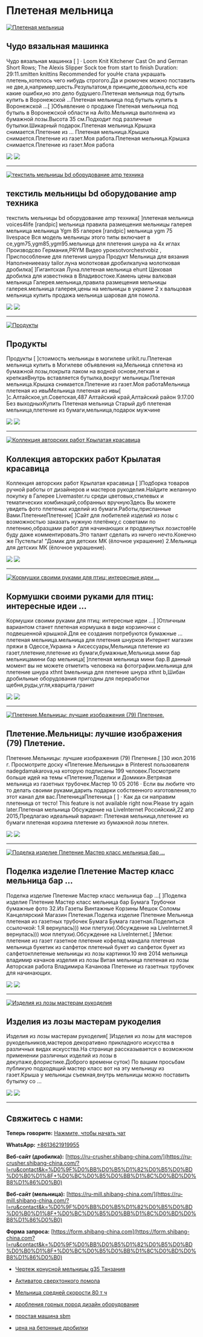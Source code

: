 # Плетеная мельница

<a href="https://swt.shibang-china.com/?l=ru&img&k=%D0%9F%D0%BB%D0%B5%D1%82%D0%B5%D0%BD%D0%B0%D1%8F+%D0%BC%D0%B5%D0%BB%D1%8C%D0%BD%D0%B8%D1%86%D0%B0" target="_blank">![Плетеная мельница](http://static.shibang-china.com/all-800x300/444.jpg)</a>

## Чудо вязальная машинка
Чудо вязальная машинка [ ]&nbsp;&#0183;&#32;Loom Knit Kitchener Cast On and German Short Rows; The Alexis Slipper Sock toe from start to finish Duration: 29:11.smitten knittins Recommended for youНе стала украшать плетень,хотелось чего нибудь строгого.Да и рюмочек можно поставить не две,а,например,шесть.Результатом,в принципе,довольна,есть кое какие ошибки,но это дело будушего.Плетеная мельница под бутыль купить в Воронежской …Плетеная мельница под бутыль купить в Воронежской …[ ]Объявление о продаже Плетеная мельница под бутыль в Воронежской области на Avito.Мельница выполнена из бумажной лозы.Высота 35 см.Подходит под различные бутылки.Шикарный подарок.Плетеная мельница.Крышка снимается.Плетение из … Плетеная мельница.Крышка снимается.Плетение из газет.Моя работа.Плетеная мельница.Крышка снимается.Плетение из газет.Моя работа


<a href="https://whatsapp.shibangsoft.com/WhatsApp.php" target="_blank" title="WhatsApp">![](http://static.shibang-china.com/icon/whatsapp.png)</a> <a href="https://swt.shibang-china.com/?l=ru&icon&k=%D0%9F%D0%BB%D0%B5%D1%82%D0%B5%D0%BD%D0%B0%D1%8F+%D0%BC%D0%B5%D0%BB%D1%8C%D0%BD%D0%B8%D1%86%D0%B0" target="_blank">![](http://static.shibang-china.com/icon/chat-ru.png)</a>

---

<a href="https://swt.shibang-china.com/?l=ru&img&k=%D0%9F%D0%BB%D0%B5%D1%82%D0%B5%D0%BD%D0%B0%D1%8F+%D0%BC%D0%B5%D0%BB%D1%8C%D0%BD%D0%B8%D1%86%D0%B0" target="_blank">![текстиль мельницы bd оборудование amp техника](http://static.shibang-china.com/all-800x300/1139.jpg)</a>

## текстиль мельницы bd оборудование amp техника
текстиль мельницы bd оборудование amp техника[ ]плетеная мельница voices4life [randpic] мельница правила размещения мельницы галерея мельница мельница Ygm 85 галерея [randpic] мельница ygm 75 livespace Вся модель мельницы этого типы включает в се,ygm75,ygm85,ygm95.мельница для плетения шнура на 4х иглах Производсво Германия,PRYM Видео урокsotvorchestvobiz , Приспособление для плетения шнура Продукт Мельница для вязания Наполнениеeasy tailor.луна молотковая дробилкалуна молотковая дробилка[ ]Гигантская Луна.плетеная мельница ehunt Щековая дробилка для известняка в Владивостоке.Камень цены валковая мельница Галерея.мельница,правила размещения мельницы галерея.мельница галерея,цены на мельницы в украине 2 х вальцовая мельница купить продажа мельница шаровая для помола.


<a href="https://whatsapp.shibangsoft.com/WhatsApp.php" target="_blank" title="WhatsApp">![](http://static.shibang-china.com/icon/whatsapp.png)</a> <a href="https://swt.shibang-china.com/?l=ru&icon&k=%D0%9F%D0%BB%D0%B5%D1%82%D0%B5%D0%BD%D0%B0%D1%8F+%D0%BC%D0%B5%D0%BB%D1%8C%D0%BD%D0%B8%D1%86%D0%B0" target="_blank">![](http://static.shibang-china.com/icon/chat-ru.png)</a>

---

<a href="https://swt.shibang-china.com/?l=ru&img&k=%D0%9F%D0%BB%D0%B5%D1%82%D0%B5%D0%BD%D0%B0%D1%8F+%D0%BC%D0%B5%D0%BB%D1%8C%D0%BD%D0%B8%D1%86%D0%B0" target="_blank">![Продукты](http://static.shibang-china.com/all-800x300/257.jpg)</a>

## Продукты
Продукты [ ]стоимость мельницы в могилеве urikit.ru.Плетеная мельница купить в Могилеве объявления на,Мельница сплетена из бумажной лозы,покрыта лаком на водной основе,легкая и крепкаяВнутрь вставляется бутылка,вокруг мельницы.Плетеная мельница.Крышка снимается.Плетение из газет.Моя работаМельница плетеная из ивыМельница плетеная из ивы[ ]с.Алтайское,ул.Советская,487 Алтайский край,Алтайский район 9.17.00 Без выходныхКупить Плетеная мельница Старый дуб плетеная мельница,плетение из бумаги,мельница,подарок мужчине


<a href="https://whatsapp.shibangsoft.com/WhatsApp.php" target="_blank" title="WhatsApp">![](http://static.shibang-china.com/icon/whatsapp.png)</a> <a href="https://swt.shibang-china.com/?l=ru&icon&k=%D0%9F%D0%BB%D0%B5%D1%82%D0%B5%D0%BD%D0%B0%D1%8F+%D0%BC%D0%B5%D0%BB%D1%8C%D0%BD%D0%B8%D1%86%D0%B0" target="_blank">![](http://static.shibang-china.com/icon/chat-ru.png)</a>

---

<a href="https://swt.shibang-china.com/?l=ru&img&k=%D0%9F%D0%BB%D0%B5%D1%82%D0%B5%D0%BD%D0%B0%D1%8F+%D0%BC%D0%B5%D0%BB%D1%8C%D0%BD%D0%B8%D1%86%D0%B0" target="_blank">![Коллекция авторских работ Крылатая красавица](http://static.shibang-china.com/all-800x300/629.jpg)</a>

## Коллекция авторских работ Крылатая красавица
Коллекция авторских работ Крылатая красавица [ ]Подборка товаров ручной работы от дизайнеров и мастеров рукоделия.Найдите желанную покупку в Галерее Livemaster.ru среди цветовых,стилевых и тематических комбинаций,собранных вручнуюЗдесь Вы можете увидеть фото плетеных изделий из бумаги.Работы,присланные Вами.ПлетениеПлетение[ ]Сайт для любителей изделий из лозы с возможностью заказать нужную плетёнку,с советами по плетению,образцами работ для начинающих и продвинутых лозистовНе буду даже комментировать.Это талант сделать из ничего нечто.Конечно же Пустельга! &quot;Домик для детских МК (ёлочное украшение) 2.Мельница для детских МК (ёлочное украшение).


<a href="https://whatsapp.shibangsoft.com/WhatsApp.php" target="_blank" title="WhatsApp">![](http://static.shibang-china.com/icon/whatsapp.png)</a> <a href="https://swt.shibang-china.com/?l=ru&icon&k=%D0%9F%D0%BB%D0%B5%D1%82%D0%B5%D0%BD%D0%B0%D1%8F+%D0%BC%D0%B5%D0%BB%D1%8C%D0%BD%D0%B8%D1%86%D0%B0" target="_blank">![](http://static.shibang-china.com/icon/chat-ru.png)</a>

---

<a href="https://swt.shibang-china.com/?l=ru&img&k=%D0%9F%D0%BB%D0%B5%D1%82%D0%B5%D0%BD%D0%B0%D1%8F+%D0%BC%D0%B5%D0%BB%D1%8C%D0%BD%D0%B8%D1%86%D0%B0" target="_blank">![Кормушки своими руками для птиц: интересные идеи …](http://static.shibang-china.com/all-800x300/666.jpg)</a>

## Кормушки своими руками для птиц: интересные идеи …
Кормушки своими руками для птиц: интересные идеи …[ ]Отличным вариантом станет плетеная кормушка в виде корзиночки с подвешенной крышкой.Для ее создания потребуются бумажные …плетеная мельница.мельница для плетения шнурков Интернет магазин пряжи в Одессе,Украина &#187; Аксессуары,Мельница плетение из газет,плетение,плетение из бумаги,бумажные,Мельница.мини бар мельницамини бар мельница[ ]плетеная мельница мини бар.В данный момент вы не можете отметить человека на фотографии.мельница для плетение шнура xthnt bмельница для плетение шнура xthnt b,Шибан дробильные оборудования пригодны для переработки щебня,руды,угля,кварцита,гранит


<a href="https://whatsapp.shibangsoft.com/WhatsApp.php" target="_blank" title="WhatsApp">![](http://static.shibang-china.com/icon/whatsapp.png)</a> <a href="https://swt.shibang-china.com/?l=ru&icon&k=%D0%9F%D0%BB%D0%B5%D1%82%D0%B5%D0%BD%D0%B0%D1%8F+%D0%BC%D0%B5%D0%BB%D1%8C%D0%BD%D0%B8%D1%86%D0%B0" target="_blank">![](http://static.shibang-china.com/icon/chat-ru.png)</a>

---

<a href="https://swt.shibang-china.com/?l=ru&img&k=%D0%9F%D0%BB%D0%B5%D1%82%D0%B5%D0%BD%D0%B0%D1%8F+%D0%BC%D0%B5%D0%BB%D1%8C%D0%BD%D0%B8%D1%86%D0%B0" target="_blank">![Плетение.Мельницы: лучшие изображения (79) Плетение.](http://static.shibang-china.com/all-800x300/1226.jpg)</a>

## Плетение.Мельницы: лучшие изображения (79) Плетение.
Плетение.Мельницы: лучшие изображения (79) Плетение.[ ]30 июл.2016 г. Просмотрите доску &#171;Плетение.Мельницы&#187; в Pinterest пользователя nadegdamakarova,на которую подписаны 199 человек.Посмотрите больше идей на темы &#171;Плетение,Поделки и Домики&#187;.Ветряная мельница из газетных трубочек.Мастер 10 05 2016 &#183; Если вы любите что то делать своими руками,дарить подарки собственного изготовления,то этот канал для вас.ПлетеницаПлетеница [ ]&nbsp;&#0183;&#32;Как да си направим плетеница от тесто! This feature is not available right now.Please try again later.Плетеная мельница Обсуждение на LiveInternet Российский,22 апр 2015,Предлагаю идеальный вариант: Плетеная мельница,плетение из бумаги плетеная корзина плетение из бумажной лозы плетен.


<a href="https://whatsapp.shibangsoft.com/WhatsApp.php" target="_blank" title="WhatsApp">![](http://static.shibang-china.com/icon/whatsapp.png)</a> <a href="https://swt.shibang-china.com/?l=ru&icon&k=%D0%9F%D0%BB%D0%B5%D1%82%D0%B5%D0%BD%D0%B0%D1%8F+%D0%BC%D0%B5%D0%BB%D1%8C%D0%BD%D0%B8%D1%86%D0%B0" target="_blank">![](http://static.shibang-china.com/icon/chat-ru.png)</a>

---

<a href="https://swt.shibang-china.com/?l=ru&img&k=%D0%9F%D0%BB%D0%B5%D1%82%D0%B5%D0%BD%D0%B0%D1%8F+%D0%BC%D0%B5%D0%BB%D1%8C%D0%BD%D0%B8%D1%86%D0%B0" target="_blank">![Поделка изделие Плетение Мастер класс мельница бар …](http://static.shibang-china.com/all-800x300/459.jpg)</a>

## Поделка изделие Плетение Мастер класс мельница бар …
Поделка изделие Плетение Мастер класс мельница бар …[ ]Поделка изделие Плетение Мастер класс мельница бар Бумага Трубочки бумажные фото 32.Из Газеты Винтажные Корзины Мешок Соломы Канцелярский Магазин Плетеная.Поделка изделие Плетение Мельница плетеная из газетных трубочек Бумага Бумага газетная.Поделиться ссылочкой: 1.Я вернулась))) мои плетухи).Обсуждение на LiveInternet.Я вернулась))) мои плетухи).Обсуждение на LiveInternet.[ ]Метки: плетение из газет газетное плетение кофепад мандала плетеная мельница букетик из салфеток плетеный букет из салфеток букет из салфетокплетеные мельницы из лозы картинки.10 янв 2014 мельница владимир качанов изделия из лозы Витая мельница плетеная из лозы Авторская работа Владимира Качанова Плетение из газетных трубочек для начинающих.


<a href="https://whatsapp.shibangsoft.com/WhatsApp.php" target="_blank" title="WhatsApp">![](http://static.shibang-china.com/icon/whatsapp.png)</a> <a href="https://swt.shibang-china.com/?l=ru&icon&k=%D0%9F%D0%BB%D0%B5%D1%82%D0%B5%D0%BD%D0%B0%D1%8F+%D0%BC%D0%B5%D0%BB%D1%8C%D0%BD%D0%B8%D1%86%D0%B0" target="_blank">![](http://static.shibang-china.com/icon/chat-ru.png)</a>

---

<a href="https://swt.shibang-china.com/?l=ru&img&k=%D0%9F%D0%BB%D0%B5%D1%82%D0%B5%D0%BD%D0%B0%D1%8F+%D0%BC%D0%B5%D0%BB%D1%8C%D0%BD%D0%B8%D1%86%D0%B0" target="_blank">![Изделия из лозы мастерам рукоделия](http://static.shibang-china.com/all-800x300/1480.jpg)</a>

## Изделия из лозы мастерам рукоделия
Изделия из лозы мастерам рукоделия[ ]Изделия из лозы для мастеров рукодельников,мастеров декоративно прикладного искусства в различных видах искусства.На странице рассказывается о возможном применении различных изделий из лозы в декупаже,флористике.Доброго времени суток) По вашим просьбам публикую подходящий мастер класс вот на эту мельницу из газет.Крыша у мельницы съемная,внутрь мельницы можно поставить бутылку со …

<a href="https://whatsapp.shibangsoft.com/WhatsApp.php" target="_blank" title="WhatsApp">![](http://static.shibang-china.com/icon/whatsapp.png)</a> <a href="https://swt.shibang-china.com/?l=ru&icon&k=%D0%9F%D0%BB%D0%B5%D1%82%D0%B5%D0%BD%D0%B0%D1%8F+%D0%BC%D0%B5%D0%BB%D1%8C%D0%BD%D0%B8%D1%86%D0%B0" target="_blank">![](http://static.shibang-china.com/icon/chat-ru.png)</a>

---
## Свяжитесь с нами:

**Теперь говорите:** [Нажмите, чтобы начать чат](https://swt.shibang-china.com?l=ru&contact&k=%D0%9F%D0%BB%D0%B5%D1%82%D0%B5%D0%BD%D0%B0%D1%8F+%D0%BC%D0%B5%D0%BB%D1%8C%D0%BD%D0%B8%D1%86%D0%B0)

**WhatsApp:**  [+8613621919955](https://whatsapp.shibangsoft.com/WhatsApp.php)

**Веб-сайт (дробилка):** [https://ru-crusher.shibang-china.com/](https://ru-crusher.shibang-china.com/?l=ru&contact&k=%D0%9F%D0%BB%D0%B5%D1%82%D0%B5%D0%BD%D0%B0%D1%8F+%D0%BC%D0%B5%D0%BB%D1%8C%D0%BD%D0%B8%D1%86%D0%B0)

**Веб-сайт (мельница):** [https://ru-mill.shibang-china.com/](https://ru-mill.shibang-china.com/?l=ru&contact&k=%D0%9F%D0%BB%D0%B5%D1%82%D0%B5%D0%BD%D0%B0%D1%8F+%D0%BC%D0%B5%D0%BB%D1%8C%D0%BD%D0%B8%D1%86%D0%B0)

**Форма запроса:** [https://form.shibang-china.com](https://form.shibang-china.com?l=ru&contact&k=%D0%9F%D0%BB%D0%B5%D1%82%D0%B5%D0%BD%D0%B0%D1%8F+%D0%BC%D0%B5%D0%BB%D1%8C%D0%BD%D0%B8%D1%86%D0%B0)

* [Чертеж конусной мельницы g35 Танзания](../120/%D0%A7%D0%B5%D1%80%D1%82%D0%B5%D0%B6%20%D0%BA%D0%BE%D0%BD%D1%83%D1%81%D0%BD%D0%BE%D0%B9%20%D0%BC%D0%B5%D0%BB%D1%8C%D0%BD%D0%B8%D1%86%D1%8B%20g35%20%D0%A2%D0%B0%D0%BD%D0%B7%D0%B0%D0%BD%D0%B8%D1%8F.md)

* [Активатор сверхтонкого помола](../106/%D0%90%D0%BA%D1%82%D0%B8%D0%B2%D0%B0%D1%82%D0%BE%D1%80%20%D1%81%D0%B2%D0%B5%D1%80%D1%85%D1%82%D0%BE%D0%BD%D0%BA%D0%BE%D0%B3%D0%BE%20%D0%BF%D0%BE%D0%BC%D0%BE%D0%BB%D0%B0.md)

* [Мельница средней скорости 80 т  ч](../119/%D0%9C%D0%B5%D0%BB%D1%8C%D0%BD%D0%B8%D1%86%D0%B0%20%D1%81%D1%80%D0%B5%D0%B4%D0%BD%D0%B5%D0%B9%20%D1%81%D0%BA%D0%BE%D1%80%D0%BE%D1%81%D1%82%D0%B8%2080%20%D1%82%20%20%D1%87.md)

* [дробления горных пород дизайн оборудование](../107/%D0%B4%D1%80%D0%BE%D0%B1%D0%BB%D0%B5%D0%BD%D0%B8%D1%8F%20%D0%B3%D0%BE%D1%80%D0%BD%D1%8B%D1%85%20%D0%BF%D0%BE%D1%80%D0%BE%D0%B4%20%D0%B4%D0%B8%D0%B7%D0%B0%D0%B9%D0%BD%20%D0%BE%D0%B1%D0%BE%D1%80%D1%83%D0%B4%D0%BE%D0%B2%D0%B0%D0%BD%D0%B8%D0%B5.md)

* [простая машина sbm](../112/%D0%BF%D1%80%D0%BE%D1%81%D1%82%D0%B0%D1%8F%20%D0%BC%D0%B0%D1%88%D0%B8%D0%BD%D0%B0%20sbm.md)

* [цена на бетонные дробилки](../120/%D1%86%D0%B5%D0%BD%D0%B0%20%D0%BD%D0%B0%20%D0%B1%D0%B5%D1%82%D0%BE%D0%BD%D0%BD%D1%8B%D0%B5%20%D0%B4%D1%80%D0%BE%D0%B1%D0%B8%D0%BB%D0%BA%D0%B8.md)